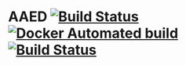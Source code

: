 # AAED [![Build Status](https://travis-ci.com/KROSF/AAED.svg?branch=master)](https://travis-ci.com/KROSF/AAED) [![Docker Automated build](https://img.shields.io/docker/automated/jrottenberg/ffmpeg.svg)](https://hub.docker.com/r/krosf/buck-docker/~/dockerfile/)   [![Build Status](https://dev.azure.com/rodrigosanabria22/krosf/_apis/build/status/KROSF.AAED)](https://dev.azure.com/rodrigosanabria22/krosf/_build/latest?definitionId=4)
